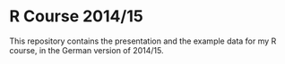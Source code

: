 # R Course 2014/15

This repository contains the presentation and the example data for my R course, in the German version of 2014/15.
